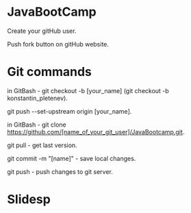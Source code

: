 # JavaBootCamp
Create your gitHub user.

Push fork button on gitHub website.

# Git commands
in GitBash - git checkout -b [your_name] (git checkout -b konstantin_pletenev).

git push --set-upstream origin [your_name].

in GitBash - git clone https://github.com/[name_of_your_git_user]/JavaBootcamp.git.

git pull - get last version.

git commit -m "[name]" - save local changes.

git push - push changes to git server.


# Slidesp
